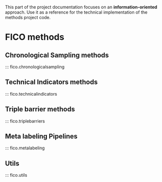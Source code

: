 This part of the project documentation focuses on an **information-oriented** approach.
Use it as a reference for the technical implementation of the methods project code.

# FICO methods

## Chronological Sampling methods

::: fico.chronologicalsampling

## Technical Indicators methods

::: fico.technicalindicators

## Triple barrier methods

::: fico.triplebarriers

## Meta labeling Pipelines

::: fico.metalabeling

## Utils

::: fico.utils
